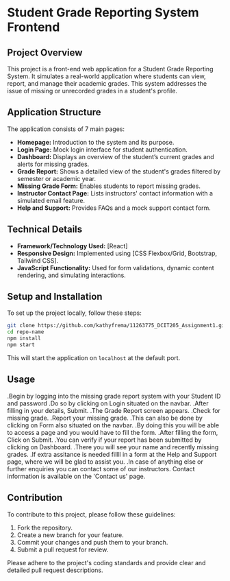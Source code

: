 # Student Grade Reporting System Frontend

## Project Overview

This project is a front-end web application for a Student Grade Reporting System. It simulates a real-world application where students can view, report, and manage their academic grades. This system addresses the issue of missing or unrecorded grades in a student's profile.

## Application Structure

The application consists of 7 main pages:

- **Homepage:** Introduction to the system and its purpose.
- **Login Page:** Mock login interface for student authentication.
- **Dashboard:** Displays an overview of the student’s current grades and alerts for missing grades.
- **Grade Report:** Shows a detailed view of the student's grades filtered by semester or academic year.
- **Missing Grade Form:** Enables students to report missing grades.
- **Instructor Contact Page:** Lists instructors' contact information with a simulated email feature.
- **Help and Support:** Provides FAQs and a mock support contact form.

## Technical Details

- **Framework/Technology Used:** [React]
- **Responsive Design:** Implemented using [CSS Flexbox/Grid, Bootstrap, Tailwind CSS].
- **JavaScript Functionality:** Used for form validations, dynamic content rendering, and simulating interactions.

## Setup and Installation

To set up the project locally, follow these steps:

```bash
git clone https://github.com/kathyfrema/11263775_DCIT205_Assignment1.git
cd repo-name
npm install
npm start
```

This will start the application on `localhost` at the default port.

## Usage

.Begin by logging into the missing grade report system with your Student ID and password
.Do so by clicking on Login situated on the navbar.
.After filling in your details, Submit.
.The Grade Report screen appears.
.Check for missing grade.
.Report your missing grade.
.This can also be done by clicking on Form also situated on the navbar.
.By doing this you will  be able to access a page and you would have to fill the form.
.After filling the form, Click on Submit.
.You can verify if your report has been submitted by clicking on Dashboard.
.There you will see your name and recently missing grades.
.If extra assitance is needed fillll in a form at the Help and Support page, where we will be glad to assist you.
.In case of anything else or further enquiries you can contact some of our instructors.
Contact information is available on the 'Contact us' page.

## Contribution

To contribute to this project, please follow these guidelines:

1. Fork the repository.
2. Create a new branch for your feature.
3. Commit your changes and push them to your branch.
4. Submit a pull request for review.

Please adhere to the project's coding standards and provide clear and detailed pull request descriptions.

